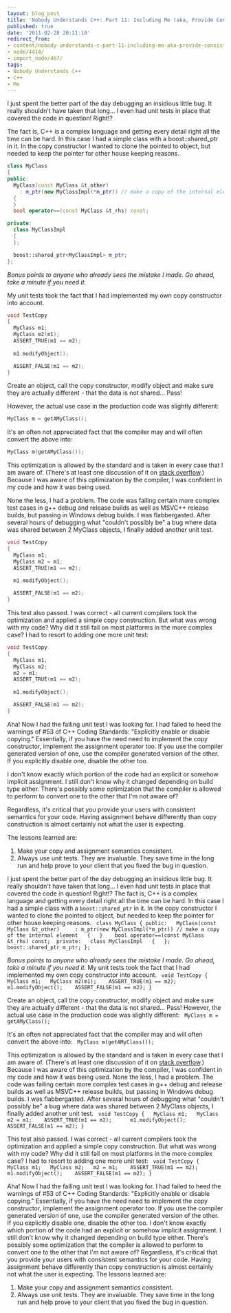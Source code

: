 ```yaml
---
layout: blog_post
title: 'Nobody Understands C++: Part 11: Including Me (aka, Provide Consistent Semantics)'
published: true
date: '2011-02-28 20:11:10'
redirect_from:
- content/nobody-understands-c-part-11-including-me-aka-provide-consistent-semantics/
- node/4414/
- import_node/467/
tags:
- Nobody Understands C++
- C++
- Me
---
```



I just spent the better part of the day debugging an insidious little bug. It really shouldn't have taken that long... I even had unit tests in place that covered the code in question! Right!?

The fact is, C++ is a complex language and getting every detail right all the time can be hard. In this case I had a simple class with a boost::shared_ptr in it. In the copy constructor I wanted to clone the pointed to object, but needed to keep the pointer for other house keeping reasons.

```cpp
class MyClass
{
public:
  MyClass(const MyClass &t_other)
    : m_ptr(new MyClassImpl(*m_ptr)) // make a copy of the internal element
  {
  }
  bool operator==(const MyClass &t_rhs) const;

private:
  class MyClassImpl
  {
  };

  boost::shared_ptr<MyClassImpl> m_ptr;
};
```

*Bonus points to anyone who already sees the mistake I made. Go ahead, take a minute if you need it.*

My unit tests took the fact that I had implemented my own copy constructor into account.

```cpp
void TestCopy
{
  MyClass m1;
  MyClass m2(m1);
  ASSERT_TRUE(m1 == m2);
  
  m1.modifyObject();

  ASSERT_FALSE(m1 == m2);
}
```

Create an object, call the copy constructor, modify object and make sure they are actually different - that the data is not shared... Pass!

However, the actual use case in the production code was slightly different:

```cpp
MyClass m = getAMyClass();
```

It's an often not appreciated fact that the compiler may and will often convert the above into:

```cpp
MyClass m(getAMyClass());
```

This optimization is allowed by the standard and is taken in every case that I am aware of. (There's at least one discussion of it on [stack overflow](http://stackoverflow.com/questions/2462773/c-copy-construct-construct-and-assign-question).) Because I was aware of this optimization by the compiler, I was confident in my code and how it was being used.

None the less, I had a problem. The code was failing certain more complex test cases in g++ debug and release builds as well as MSVC++ release builds, but passing in Windows debug builds. I was flabbergasted. After several hours of debugging what "couldn't possibly be" a bug where data was shared between 2 MyClass objects, I finally added another unit test.

```cpp
void TestCopy
{
  MyClass m1;
  MyClass m2 = m1;
  ASSERT_TRUE(m1 == m2);
  
  m1.modifyObject();

  ASSERT_FALSE(m1 == m2);
}
```

This test also passed. I was correct - all current compilers took the optimization and applied a simple copy construction. But what was wrong with my code? Why did it still fail on most platforms in the more complex case? I had to resort to adding one more unit test:

```cpp
void TestCopy
{
  MyClass m1;
  MyClass m2;
  m2 = m1;
  ASSERT_TRUE(m1 == m2);
  
  m1.modifyObject();

  ASSERT_FALSE(m1 == m2);
}
```

Aha! Now I had the failing unit test I was looking for. I had failed to heed the warnings of #53 of C++ Coding Standards: "Explicitly enable or disable copying." Essentially, if you have the need need to implement the copy constructor, implement the assignment operator too. If you use the compiler generated version of one, use the compiler generated version of the other. If you explicitly disable one, disable the other too.

I don't know exactly which portion of the code had an explicit or somehow implicit assignment. I still don't know why it changed depending on build type either. There's possibly some optimization that the compiler is allowed to perform to convert one to the other that I'm not aware of?

Regardless, it's critical that you provide your users with consistent semantics for your code. Having assignment behave differently than copy construction is almost certainly not what the user is expecting.

The lessons learned are:

 1. Make your copy and assignment semantics consistent.
 2. Always use unit tests. They are invaluable. They save time in the long run and help prove to your client that you fixed the bug in question.
 
 







I just spent the better part of the day debugging an insidious little bug. It really shouldn't have taken that long... I even had unit tests in place that covered the code in question! Right!? The fact is, C++ is a complex language and getting every detail right all the time can be hard. In this case I had a simple class with a `boost::shared_ptr` in it. In the copy constructor I wanted to clone the pointed to object, but needed to keep the pointer for other house keeping reasons. ` class MyClass { public:   MyClass(const MyClass &t_other)     : m_ptr(new MyClassImpl(*m_ptr)) // make a copy of the internal element   {   }    bool operator==(const MyClass &t_rhs) const;  private:   class MyClassImpl   {   };    boost::shared_ptr m_ptr; };`

*Bonus points to anyone who already sees the mistake I made. Go ahead, take a minute if you need it.* My unit tests took the fact that I had implemented my own copy constructor into account. ` void TestCopy {   MyClass m1;   MyClass m2(m1);    ASSERT_TRUE(m1 == m2);      m1.modifyObject();    ASSERT_FALSE(m1 == m2); }`

Create an object, call the copy constructor, modify object and make sure they are actually different - that the data is not shared... Pass! However, the actual use case in the production code was slightly different: ` MyClass m = getAMyClass();`

It's an often not appreciated fact that the compiler may and will often convert the above into: ` MyClass m(getAMyClass());`

This optimization is allowed by the standard and is taken in every case that I am aware of. (There's at least one discussion of it on [stack overflow](http://stackoverflow.com/questions/2462773/c-copy-construct-construct-and-assign-question).) Because I was aware of this optimization by the compiler, I was confident in my code and how it was being used. None the less, I had a problem. The code was failing certain more complex test cases in g++ debug and release builds as well as MSVC++ release builds, but passing in Windows debug builds. I was flabbergasted. After several hours of debugging what "couldn't possibly be" a bug where data was shared between 2 MyClass objects, I finally added another unit test. ` void TestCopy {   MyClass m1;   MyClass m2 = m1;    ASSERT_TRUE(m1 == m2);      m1.modifyObject();    ASSERT_FALSE(m1 == m2); }`

This test also passed. I was correct - all current compilers took the optimization and applied a simple copy construction. But what was wrong with my code? Why did it still fail on most platforms in the more complex case? I had to resort to adding one more unit test: ` void TestCopy {   MyClass m1;   MyClass m2;   m2 = m1;    ASSERT_TRUE(m1 == m2);      m1.modifyObject();    ASSERT_FALSE(m1 == m2); }`

Aha! Now I had the failing unit test I was looking for. I had failed to heed the warnings of \#53 of C++ Coding Standards: "Explicitly enable or disable copying." Essentially, if you have the need need to implement the copy constructor, implement the assignment operator too. If you use the compiler generated version of one, use the compiler generated version of the other. If you explicitly disable one, disable the other too. I don't know exactly which portion of the code had an explicit or somehow implicit assignment. I still don't know why it changed depending on build type either. There's possibly some optimization that the compiler is allowed to perform to convert one to the other that I'm not aware of? Regardless, it's critical that you provide your users with consistent semantics for your code. Having assignment behave differently than copy construction is almost certainly not what the user is expecting. The lessons learned are:

1.  Make your copy and assignment semantics consistent.
2.  Always use unit tests. They are invaluable. They save time in the long run and help prove to your client that you fixed the bug in question.

